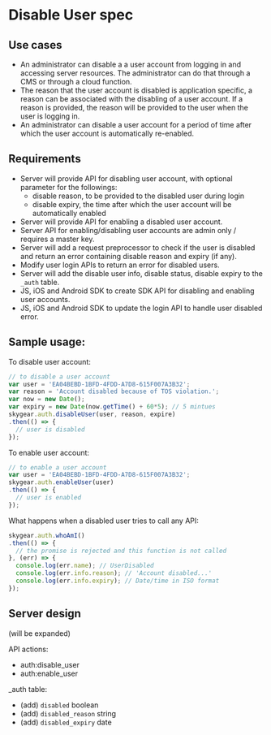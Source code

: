 # Disable User spec

## Use cases

* An administrator can disable a a user account from logging in and accessing server resources. The administrator can do that through a CMS or through a cloud function.
* The reason that the user account is disabled is application specific, a reason  can be associated with the disabling of a user account. If a reason is provided, the reason will be provided to the user when the user is logging in.
* An administrator can disable a user account for a period of time after which the user account is automatically re-enabled.

## Requirements

* Server will provide API for disabling user account, with optional parameter for the followings:
	* disable reason, to be provided to the disabled user during login
	* disable expiry, the time after which the user account will be automatically enabled
* Server will provide API for enabling a disabled user account.
* Server API for enabling/disabling user accounts are admin only / requires a master key.
* Server will add a request preprocessor to check if the user is disabled and return an error containing disable reason and expiry (if any).
* Modify user login APIs to return an error for disabled users.
* Server will add the disable user info, disable status, disable expiry to the `_auth` table.
* JS, iOS and Android SDK to create SDK API for disabling and enabling user accounts.
* JS, iOS and Android SDK to update the login API to handle user disabled error.

## Sample usage:

To disable user account:

```javascript
// to disable a user account
var user = 'EA04BEBD-1BFD-4FDD-A7D8-615F007A3B32';
var reason = 'Account disabled because of TOS violation.';
var now = new Date();
var expiry = new Date(now.getTime() + 60*5); // 5 mintues
skygear.auth.disableUser(user, reason, expire)
.then(() => {
  // user is disabled
});
```

To enable user account:

```javascript
// to enable a user account
var user = 'EA04BEBD-1BFD-4FDD-A7D8-615F007A3B32';
skygear.auth.enableUser(user)
.then(() => {
  // user is enabled
});
```

What happens when a disabled user tries to call any API:

```javascript
skygear.auth.whoAmI()
.then(() => {
  // the promise is rejected and this function is not called
}, (err) => {
  console.log(err.name); // UserDisabled
  console.log(err.info.reason); // 'Account disabled...'
  console.log(err.info.expiry); // Date/time in ISO format
});
```

## Server design

(will be expanded)

API actions:

* auth:disable_user
* auth:enable_user

_auth table:

* (add) `disabled` boolean
* (add) `disabled_reason` string
* (add) `disabled_expiry` date
